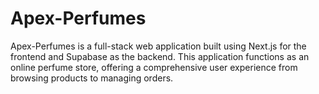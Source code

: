 # Apex-Perfumes
Apex-Perfumes is a full-stack web application built using Next.js for the frontend and Supabase as the backend. This application functions as an online perfume store, offering a comprehensive user experience from browsing products to managing orders.
